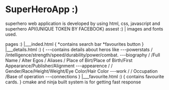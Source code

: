 # SuperHeroApp :)
superhero web application is developed by using html, css, javascript and superhero API(UNIQUE TOKEN BY FACEBOOK) 
assest :)
|
images and fonts used.

pages  :)
|___inded.html
    {
     *contains search bar
     *favourites button
    }
|___details.html :)
    {
    ---contains details about heros like
    ---powerstats
        / /intelligence/strength/speed/durability/power/combat.
    ---biography
        / /Full Name / Alter Egos / Aliases / Place of Birt/Place of Birth/First Appearance/Publisher/Alignment
    ---appearence
        / / Gender/Race/Height/Weight/Eye Color/Hair Color
    ---work
        / / Occupation /Base of operation
    ---connections
    }
|___favourite.html  :)
    {
     contains favourite cards.
    }
    cmake and ninja built system is for  getting fast response 
